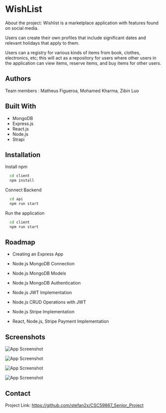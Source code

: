 
# WishList
About the project:
Wishlist is a marketplace application with features found on social media.

Users can create their own profiles that include significant dates and relevant holidays that apply to them.

Users can a registry for various kinds of items from book, clothes, electronics, etc; this will act as a repository for users where other users in the application can view items, reserve items, and buy items for other users.




## Authors

Team members : Matheus Figueroa, Mohamed Kharma, Zibin Luo


## Built With

* MongoDB 
* Express.js 
* React.js 
* Node.js 
* Strapi 

## Installation

Install npm

```bash
  cd client
  npm install
```
Connect Backend
```bash
  cd api
  npm run start
```
Run the application
```bash
  cd client
  npm run start
```
    
## Roadmap

- Creating an Express App

- Node.js MongoDB Connection

- Node.js MongoDB Models

- Node.js MongoDB Authentication

- Node.js JWT Implementation

- Node.js CRUD Operations with JWT

- Node.js Stripe Implementation

- React, Node.js, Stripe Payment Implementation
## Screenshots

![App Screenshot](https://cdn.discordapp.com/attachments/1005301675768168511/1108427921019900045/not_signed_in.png)


![App Screenshot](https://cdn.discordapp.com/attachments/1005301675768168511/1108428011939836044/explore.png)

![App Screenshot](https://cdn.discordapp.com/attachments/1005301675768168511/1108428085256265768/wish.png)

![App Screenshot](https://cdn.discordapp.com/attachments/1005301675768168511/1108428114796761158/cart.png)

## Contact

Project Link: https://github.com/stefan2x/CSC59867_Senior_Project
